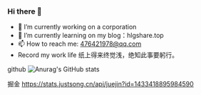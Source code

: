 ### Hi there 👋
- 🔭 I’m currently working on a corporation
- 🌱 I’m currently learning on my blog：hlgshare.top
- 📫 How to reach me: 476421978@qq.com
- Record my work life 纸上得来终觉浅，绝知此事要躬行。

github
![Anurag's GitHub stats](https://github-readme-stats.vercel.app/api?username=476421978&show_icons=true&theme=dark)

掘金
https://stats.justsong.cn/api/juejin?id=1433418895984590

<!--
**476421978/476421978** is a ✨ _special_ ✨ repository because its `README.md` (this file) appears on your GitHub profile.

Here are some ideas to get you started:

- 🔭 I’m currently working on ...
- 🌱 I’m currently learning ...
- 👯 I’m looking to collaborate on ...
- 🤔 I’m looking for help with ...
- 💬 Ask me about ...
- 📫 How to reach me: ...
- 😄 Pronouns: ...
- ⚡ Fun fact: ...
-->
